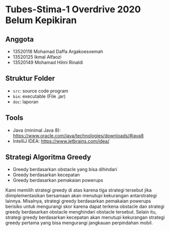 # Tubes-Stima-1 Overdrive 2020 Belum Kepikiran
## Anggota
* 13520118 Mohamad Daffa Argakoesoemah
* 13520125 Ikmal Alfaozi
* 13520149 Mohamad Hilmi Rinaldi

## Struktur Folder
- `src`: source code program
- `bin`: executable (File .jar)
- `doc`: laporan

## Tools
* Java (minimal Java 8): https://www.oracle.com/java/technologies/downloads/#java8
* IntelIiJ IDEA: https://www.jetbrains.com/idea/

## Strategi Algoritma Greedy
* Greedy berdasarkan obstacle yang bisa dihindari  
* Greedy berdasarkan kecepatan 
* Greedy berdasarkan pemakaian powerups 

Kami memilih strategi greedy di atas karena tiga strategi tersebut jika diimplementasikan bersamaan akan menutupi kekurangan antarstrategi lainnya. Misalnya, strategi greedy berdasarkan pemakaian powerups berisiko untuk mengurangi skor karena dapat terkena obstacle dan strategi greedy berdasarkan obstacle menghindari obstacle tersebut. Selain itu, strategi greedy  berdasarkan kecepatan akan menutupi kekurangan strategi greedy pertama yang bisa mengurangi jangkauan perpindahan mobil. 
